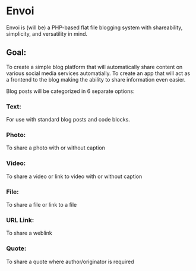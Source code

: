 # Envoi

Envoi is (will be) a PHP-based flat file blogging system with shareability, simplicity, and versatility in mind.

## Goal:
To create a simple blog platform that will automatically share content on various social media services automatially.
To create an app that will act as a frontend to the blog making the ability to share information even easier.

Blog posts will be categorized in 6 separate options:

### Text:
For use with standard blog posts and code blocks.

### Photo:
To share a photo with or without caption

### Video:
To share a video or link to video with or without caption

### File:
To share a file or link to a file

### URL Link:
To share a weblink

### Quote:
To share a quote where author/originator is required

